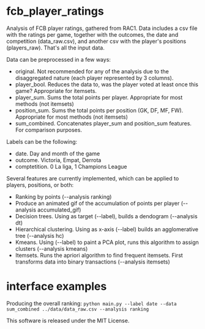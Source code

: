 # fcb_player_ratings
Analysis of FCB player ratings, gathered from RAC1.
Data includes a csv file with the ratings per game, together with the outcomes, the date and competition (data_raw.csv), and another csv with the player's positions (players_raw). That's all the input data.

Data can be preprocessed in a few ways:
* original. Not recommended for any of the analysis due to the disaggregated nature (each player represented by 3 columns).
* player_bool. Reduces the data to, was the player voted at least once this game? Appropriate for itemsets.
* player_sum. Sums the total points per player. Appropriate for most methods (not itemsets)
* position_sum. Sums the total points per position (GK, DF, MF, FW). Appropriate for most methods (not itemsets)
* sum_combined. Concatenates player_sum and position_sum features. For comparison purposes.

Labels can be the following:
* date. Day and month of the game
* outcome. Victoria, Empat, Derrota
* comptetition. 0 La liga, 1 Champions League  

Several features are currently implemented, which can be applied to players, positions, or both:
* Ranking by points (--analysis ranking)
* Produce an animated gif of the accumulation of points per player (--analysis accumulated_gif)
* Decision trees. Using as target (--label), builds a dendogram (--analysis dt)
* Hierarchical clustering. Using as x-axis (--label) builds an agglomerative tree (--analysis hc)
* Kmeans. Using (--label) to paint a PCA plot, runs this algorithm to assign clusters (--analysis kmeans)
* Itemsets. Runs the apriori algorithm to find frequent itemsets. First transforms data into binary transactions (--analysis itemsets)

# interface examples
Producing the overall ranking:
`python main.py --label date --data sum_combined ../data/data_raw.csv --analysis ranking`

This software is released under the MIT License.
